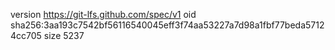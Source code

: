 version https://git-lfs.github.com/spec/v1
oid sha256:3aa193c7542bf56116540045eff3f74aa53227a7d98a1fbf77beda57124cc705
size 5237
